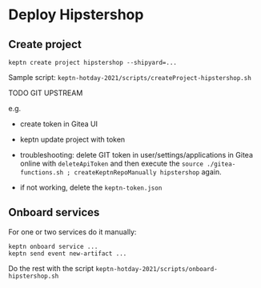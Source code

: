 # Deploy Hipstershop

## Create project 

```
keptn create project hipstershop --shipyard=...
```

Sample script:  `keptn-hotday-2021/scripts/createProject-hipstershop.sh`


TODO GIT UPSTREAM

e.g.
- create token in Gitea UI
- keptn update project with token


- troubleshooting: delete GIT token in user/settings/applications in Gitea online with `deleteApiToken` and then execute the `source ./gitea-functions.sh ; createKeptnRepoManually hipstershop` again.
- if not working, delete the `keptn-token.json`

## Onboard services

For one or two services do it manually:

```
keptn onboard service ...
keptn send event new-artifact ...
```

Do the rest with the script `keptn-hotday-2021/scripts/onboard-hipstershop.sh`


